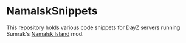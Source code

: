 # NamalskSnippets
This repository holds various code snippets for DayZ servers running Sumrak's [Namalsk Island](https://steamcommunity.com/sharedfiles/filedetails/?id=2289456201) mod.
